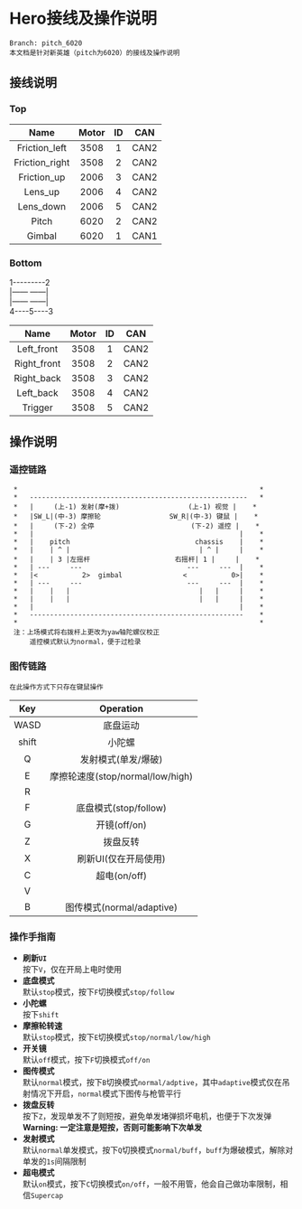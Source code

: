 # Hero接线及操作说明
```
Branch: pitch_6020
本文档是针对新英雄（pitch为6020）的接线及操作说明
```

## 接线说明
### Top
|      Name      | Motor |  ID   |  CAN  |
| :------------: | :---: | :---: | :---: |
| Friction_left  | 3508  |   1   | CAN2  |
| Friction_right | 3508  |   2   | CAN2  |
|  Friction_up   | 2006  |   3   | CAN2  |
|    Lens_up     | 2006  |   4   | CAN2  |
|   Lens_down    | 2006  |   5   | CAN2  |
|     Pitch      | 6020  |   2   | CAN2  |
|     Gimbal     | 6020  |   1   | CAN1  |

### Bottom
1---------2\
|—— ——|\
|—— ——|\
4----5----3

|    Name     | Motor |  ID   |  CAN  |
| :---------: | :---: | :---: | :---: |
| Left_front  | 3508  |   1   | CAN2  |
| Right_front | 3508  |   2   | CAN2  |
| Right_back  | 3508  |   3   | CAN2  |
|  Left_back  | 3508  |   4   | CAN2  |
|   Trigger   | 3508  |   5   | CAN2  |

## 操作说明
### 遥控链路
```plain
 *                                                            *
 *   ------------------------------------------------------   *
 *   |     (上-1) 发射(摩+拨)                 (上-1) 视觉 |    *
 *   |SW_L|(中-3) 摩擦轮                 SW_R|(中-3) 键鼠 |    *
 *   |     (下-2) 全停                        (下-2) 遥控 |    *
 *   |                                                   |    *
 *   |    pitch                               chassis    |    *
 *   |    | ^ |                                | ^ |     |    *
 *   |    | 3 |左摇杆                     右摇杆| 1 |     |    *
 *   | ---     ---                          ---     ---  |    *
 *   |<           2>  gimbal               <           0>|    *
 *   | ---     ---                          ---     ---  |    *
 *   |    |   |                                |   |     |    *
 *   |    |   |                                |   |     |    *
 *   |                                                   |    *
 *   -----------------------------------------------------    *
 *                                                            *
 注：上场模式将右拨杆上更改为yaw轴陀螺仪校正
     遥控模式默认为normal，便于过检录
```

### 图传链路
```
在此操作方式下只存在键鼠操作
```
|  Key  |            Operation             |
| :---: | :------------------------------: |
| WASD  |             底盘运动             |
| shift |              小陀螺              |
|   Q   |       发射模式(单发/爆破)        |
|   E   | 摩擦轮速度(stop/normal/low/high) |
|   R   |                                  |
|   F   |      底盘模式(stop/follow)       |
|   G   |           开镜(off/on)           |
|   Z   |             拨盘反转             |
|   X   |       刷新UI(仅在开局使用)       |
|   C   |           超电(on/off)           |
|   V   |                                  |
|   B   |    图传模式(normal/adaptive)     |

### 操作手指南
* **刷新`UI`**\
  按下`V`，仅在开局上电时使用
* **底盘模式**\
  默认`stop`模式，按下`F`切换模式`stop/follow`
* **小陀螺**\
  按下`shift`
* **摩擦轮转速**\
  默认`stop`模式，按下`E`切换模式`stop/normal/low/high`
* **开关镜**\
  默认`off`模式，按下`F`切换模式`off/on`
* **图传模式**\
  默认`normal`模式，按下`B`切换模式`normal/adptive`，其中`adaptive`模式仅在吊射情况下开启，`normal`模式下图传与枪管平行
* **拨盘反转**\
  按下`Z`，发现单发不了则短按，避免单发堵弹损坏电机，也便于下次发弹\
  **Warning: 一定注意是短按，否则可能影响下次单发**
* **发射模式**\
  默认`normal`单发模式，按下`Q`切换模式`normal/buff`，`buff`为爆破模式，解除对单发的`1s`间隔限制
* **超电模式**\
  默认`on`模式，按下`C`切换模式`on/off`，一般不用管，他会自己做功率限制，相信`Supercap`